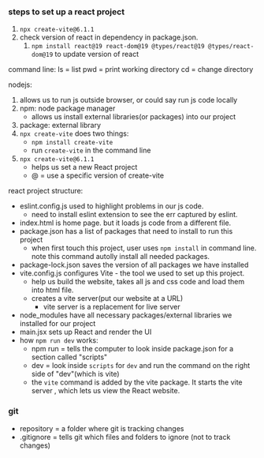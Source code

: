 ### steps to set up a react project
1. `npx create-vite@6.1.1`
2. check version of react in dependency in package.json. 
   1. `npm install react@19 react-dom@19 @types/react@19 @types/react-dom@19` to update version of react

command line:
ls = list
pwd = print working directory
cd = change directory


nodejs:
1. allows us to run js outside browser, or could say run js code locally
2. npm: node package manager
   - allows us install external libraries(or packages) into our project
3. package: external library
4. `npx create-vite` does two things:
    - `npm install create-vite`
    - run `create-vite` in the command line
5. `npx create-vite@6.1.1`
    - helps us set a new React project
    - @ = use a specific version of create-vite


react project structure:
- eslint.config.js used to highlight problems in our js code. 
  - need to install eslint extension to see the err captured by eslint.
- index.html is home page. but it loads js code from a different file.
- package.json has a list of packages that need to install to run this project
  - when first touch this project, user uses `npm install` in command line. note this command autolly install all needed packages.
- package-lock.json saves the version of all packages we have installed
- vite.config.js configures Vite - the tool we used to set up this project.
  - help us build the website, takes all js and css code and load them into html file.
  - creates a vite server(put our website at a URL)
    - vite server is a replacement for live server
- node_modules have all necessary packages/external libraries we installed for our project
- main.jsx sets up React and render the UI
- how `npm run dev` works:
  - npm run = tells the computer to look inside package.json for a section called "scripts" 
  - dev = look inside `scripts` for `dev` and run the command on the right side of "dev"(which is vite)
  - the `vite` command is added by the vite package. It starts the vite server , which lets us view the React website.


### git
- repository = a folder where git is tracking changes
- .gitignore = tells git which files and folders to ignore (not to track changes)